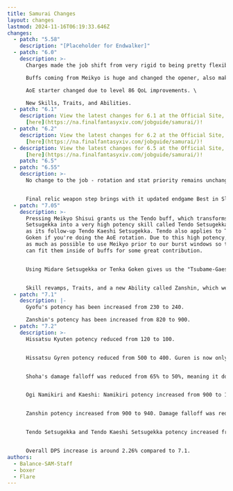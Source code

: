 ```yaml
---
title: Samurai Changes
layout: changes
lastmod: 2024-11-16T06:19:33.646Z
changes:
  - patch: "5.58"
    description: "[Placeholder for Endwalker]"
  - patch: "6.0"
    description: >-
      Charges made the job shift from very rigid to being pretty flexible. \

      Buffs coming from Meikyo is huge and changed the opener, also making buffs nearly impossible to drop. \

      AoE starter changed due to level 86 QoL improvements. \

      New Skills, Traits, and Abilities.
  - patch: "6.1"
    description: View the latest changes for 6.1 at the Official Site, located
      [here](https://na.finalfantasyxiv.com/jobguide/samurai/)!
  - patch: "6.2"
    description: View the latest changes for 6.2 at the Official Site, located
      [here](https://na.finalfantasyxiv.com/jobguide/samurai/)!
  - description: View the latest changes for 6.5 at the Official Site, located
      [here](https://na.finalfantasyxiv.com/jobguide/samurai/)!
    patch: "6.5"
  - patch: "6.55"
    description: >-
      No change to the job - rotation and stat priority remains unchanged.


      Final relic weapon step brings with it updated endgame Best in Slot sets, Ultimate Best in Slot sets are unchanged due to item level sync.
  - patch: "7.05"
    description: >-
      Pressing Meikyo Shisui grants us the Tendo buff, which transforms Midare
      Setsugekka into a very high potency skill called Tendo Setsugekka, as well
      as its follow-up Tendo Kaeshi Setsugekka. Tendo also applies to Tenka
      Goken if you're doing the AoE rotation. Due to this high potency, we try
      as much as possible to use Meikyo prior to our burst windows so that we
      can fit them inside of buffs for some great contribution.


      Using Midare Setsugekka or Tenka Goken gives us the "Tsubame-Gaeshi Ready" buff, which lets us use Kaeshi: Setsugekka or Kaeshi: Goken at any point after the Iaijutsu, giving us a great deal of flexibility handling mechanic downtime or holding onto them for buff windows for some extra contribution.


      Skill revamps, Traits, and a new Ability called Zanshin, which we can use after pressing Ikishoten.
  - patch: "7.1"
    description: |-
      Gyofu's potency has been increased from 230 to 240.

      Zanshin's potency has been increased from 820 to 900.
  - patch: "7.2"
    description: >-
      Hissatsu Kyuten potency reduced from 120 to 100.


      Hissatsu Gyren potency reduced from 500 to 400. Guren is now only a gain on 3 targets.


      Shoha's damage falloff was reduced from 65% to 50%, meaning it does more damage in AOE.


      Ogi Namikiri and Kaeshi: Namikiri potency increased from 900 to 1000. Damage falloff was reduced from 75% to 50%, meaning it does more damage in AOE.


      Zanshin potency increased from 900 to 940. Damage falloff was reduced from 60% to 50%, meaning it does more damage in AOE.


      Tendo Setsugekka and Tendo Kaeshi Setsugekka potency increased from 1020 to 1100.


      Overall DPS increase is around 2.26% compared to 7.1.
authors:
  - Balance-SAM-Staff
  - boxer
  - Flare
---
```

